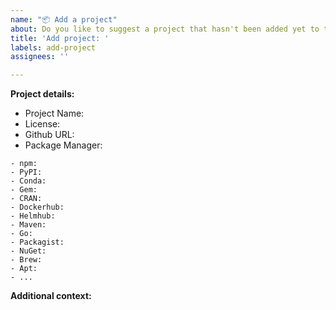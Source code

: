 ```yaml
---
name: "📦 Add a project"
about: Do you like to suggest a project that hasn't been added yet to this best-of list?
title: 'Add project: '
labels: add-project
assignees: ''

---
```


<!--
Thanks for suggesting a new project 🙌 ❤️

Before opening a new issue, please make sure that the project was not already added or suggested to this best-of list. You can ensure this by searching the projects.yaml, the Readme, and the issue list.
-->

**Project details:**
<!-- Please fill out as many of the following information as possible. -->

- Project Name:
- License:
- Github URL:
- Package Manager:
<!-- Please add the IDs for all package manager that the project is available on. -->
    - npm:
    - PyPI:
    - Conda:
    - Gem:
    - CRAN:
    - Dockerhub:
    - Helmhub:
    - Maven:
    - Go:
    - Packagist:
    - NuGet:
    - Brew:
    - Apt:
    - ...

**Additional context:**

<!-- Optional. Add any other context or additional information about the project. -->
